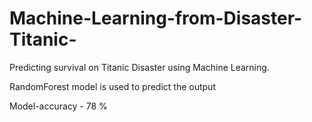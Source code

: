 # Machine-Learning-from-Disaster-Titanic-
Predicting survival on Titanic Disaster using Machine Learning.

RandomForest model is used to predict the output

Model-accuracy - 78 %

